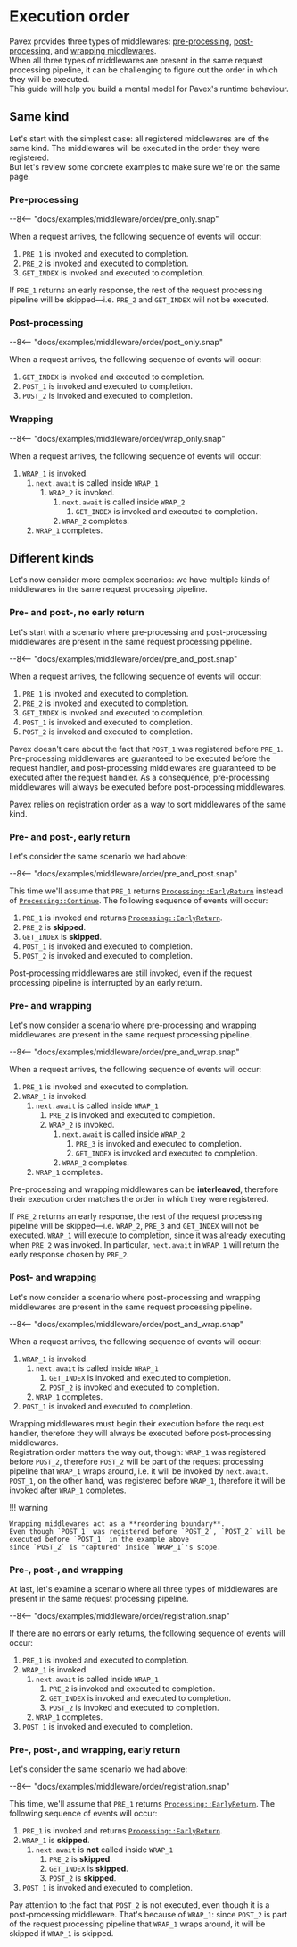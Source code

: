 # Execution order

Pavex provides three types of middlewares: [pre-processing], [post-processing], and [wrapping middlewares].\
When all three types of middlewares are present in the same request processing pipeline, it can be challenging to figure
out the order in which they will be executed.\
This guide will help you build a mental model for Pavex's runtime behaviour.

## Same kind

Let's start with the simplest case: all registered middlewares are of the same kind.
The middlewares will be executed in the order they were registered.\
But let's review some concrete examples to make sure we're on the same page.

### Pre-processing

--8<-- "docs/examples/middleware/order/pre_only.snap"

When a request arrives, the following sequence of events will occur:

1. `PRE_1` is invoked and executed to completion.
2. `PRE_2` is invoked and executed to completion.
3. `GET_INDEX` is invoked and executed to completion.

If `PRE_1` returns an early response, the rest of the request processing pipeline will be skipped—i.e.
`PRE_2` and `GET_INDEX` will not be executed.

### Post-processing

--8<-- "docs/examples/middleware/order/post_only.snap"

When a request arrives, the following sequence of events will occur:

1. `GET_INDEX` is invoked and executed to completion.
2. `POST_1` is invoked and executed to completion.
3. `POST_2` is invoked and executed to completion.

### Wrapping

--8<-- "docs/examples/middleware/order/wrap_only.snap"

When a request arrives, the following sequence of events will occur:

1. `WRAP_1` is invoked.
   1. `next.await` is called inside `WRAP_1`
      1. `WRAP_2` is invoked.
         1. `next.await` is called inside `WRAP_2`
            1. `GET_INDEX` is invoked and executed to completion.
         2. `WRAP_2` completes.
   2. `WRAP_1` completes.

## Different kinds

Let's now consider more complex scenarios: we have multiple kinds of middlewares in the same request processing pipeline.

### Pre- and post-, no early return

Let's start with a scenario where pre-processing and post-processing middlewares are present in the same request processing pipeline.

--8<-- "docs/examples/middleware/order/pre_and_post.snap"

When a request arrives, the following sequence of events will occur:

1. `PRE_1` is invoked and executed to completion.
2. `PRE_2` is invoked and executed to completion.
3. `GET_INDEX` is invoked and executed to completion.
4. `POST_1` is invoked and executed to completion.
5. `POST_2` is invoked and executed to completion.

Pavex doesn't care about the fact that `POST_1` was registered before `PRE_1`.\
Pre-processing middlewares are guaranteed to be executed before the request handler,
and post-processing middlewares are guaranteed to be executed after the request handler.
As a consequence, pre-processing middlewares will always be executed before post-processing middlewares.

Pavex relies on registration order as a way to sort middlewares of the same kind.

### Pre- and post-, early return

Let's consider the same scenario we had above:

--8<-- "docs/examples/middleware/order/pre_and_post.snap"

This time we'll assume that `PRE_1` returns [`Processing::EarlyReturn`][Processing::EarlyReturn]
instead of [`Processing::Continue`][Processing::Continue].
The following sequence of events will occur:

1. `PRE_1` is invoked and returns [`Processing::EarlyReturn`][Processing::EarlyReturn].
2. `PRE_2` is **skipped**.
3. `GET_INDEX` is **skipped**.
4. `POST_1` is invoked and executed to completion.
5. `POST_2` is invoked and executed to completion.

Post-processing middlewares are still invoked, even if the request processing pipeline is interrupted by an early return.

### Pre- and wrapping

Let's now consider a scenario where pre-processing and wrapping middlewares are present in the same request processing pipeline.

--8<-- "docs/examples/middleware/order/pre_and_wrap.snap"

When a request arrives, the following sequence of events will occur:

1. `PRE_1` is invoked and executed to completion.
2. `WRAP_1` is invoked.
   1. `next.await` is called inside `WRAP_1`
      1. `PRE_2` is invoked and executed to completion.
      2. `WRAP_2` is invoked.
         1. `next.await` is called inside `WRAP_2`
            1. `PRE_3` is invoked and executed to completion.
            2. `GET_INDEX` is invoked and executed to completion.
         2. `WRAP_2` completes.
   2. `WRAP_1` completes.

Pre-processing and wrapping middlewares can be **interleaved**, therefore their execution order
matches the order in which they were registered.

If `PRE_2` returns an early response, the rest of the request processing pipeline will be skipped—i.e.
`WRAP_2`, `PRE_3` and `GET_INDEX` will not be executed.
`WRAP_1` will execute to completion, since it was already executing when `PRE_2` was invoked.
In particular, `next.await` in `WRAP_1` will return the early response chosen by `PRE_2`.

### Post- and wrapping

Let's now consider a scenario where post-processing and wrapping middlewares are present in the same request processing pipeline.

--8<-- "docs/examples/middleware/order/post_and_wrap.snap"

When a request arrives, the following sequence of events will occur:

1. `WRAP_1` is invoked.
   1. `next.await` is called inside `WRAP_1`
      1. `GET_INDEX` is invoked and executed to completion.
      2. `POST_2` is invoked and executed to completion.
   2. `WRAP_1` completes.
2. `POST_1` is invoked and executed to completion.

Wrapping middlewares must begin their execution before the request handler, therefore they will always be executed
before post-processing middlewares.\
Registration order matters the way out, though: `WRAP_1` was registered before `POST_2`, therefore `POST_2` will be part
of the request processing pipeline that `WRAP_1` wraps around, i.e. it will be invoked by `next.await`.\
`POST_1`, on the other hand, was registered before `WRAP_1`, therefore it will be invoked after `WRAP_1` completes.

!!! warning

    Wrapping middlewares act as a **reordering boundary**.  
    Even though `POST_1` was registered before `POST_2`, `POST_2` will be executed before `POST_1` in the example above
    since `POST_2` is "captured" inside `WRAP_1`'s scope.

### Pre-, post-, and wrapping

At last, let's examine a scenario where all three types of middlewares are present in the same request processing pipeline.

--8<-- "docs/examples/middleware/order/registration.snap"

If there are no errors or early returns, the following sequence of events will occur:

1. `PRE_1` is invoked and executed to completion.
2. `WRAP_1` is invoked.
   1. `next.await` is called inside `WRAP_1`
      1. `PRE_2` is invoked and executed to completion.
      2. `GET_INDEX` is invoked and executed to completion.
      3. `POST_2` is invoked and executed to completion.
   2. `WRAP_1` completes.
3. `POST_1` is invoked and executed to completion.

### Pre-, post-, and wrapping, early return

Let's consider the same scenario we had above:

--8<-- "docs/examples/middleware/order/registration.snap"

This time, we'll assume that `PRE_1` returns [`Processing::EarlyReturn`][Processing::EarlyReturn].
The following sequence of events will occur:

1. `PRE_1` is invoked and returns [`Processing::EarlyReturn`][Processing::EarlyReturn].
2. `WRAP_1` is **skipped**.
   1. `next.await` is **not** called inside `WRAP_1`
      1. `PRE_2` is **skipped**.
      2. `GET_INDEX` is **skipped**.
      3. `POST_2` is **skipped**.
3. `POST_1` is invoked and executed to completion.

Pay attention to the fact that `POST_2` is not executed, even though it is a post-processing middleware.
That's because of `WRAP_1`: since `POST_2` is part of the request processing pipeline that `WRAP_1` wraps around,
it will be skipped if `WRAP_1` is skipped.

[Blueprint]: /api_reference/pavex/blueprint/struct.Blueprint.html
[nest]: /api_reference/pavex/blueprint/struct.Blueprint.html#method.nest
[pre-processing]: pre_processing.md
[post-processing]: post_processing.md
[wrapping middlewares]: wrapping.md
[Processing::Continue]: /api_reference/pavex/middleware/enum.Processing.html#variant.Continue
[Processing::EarlyReturn]: /api_reference/pavex/middleware/enum.Processing.html#variant.EarlyReturn
